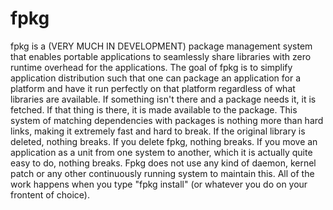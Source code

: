 # fpkg
fpkg is a (VERY MUCH IN DEVELOPMENT) package management system that enables portable applications to seamlessly share libraries with zero runtime overhead for the applications.
The goal of fpkg is to simplify application distribution such that one can package an application for a platform and have it run perfectly on that platform
regardless of what libraries are available. If something isn't there and a package needs it, it is fetched. If that thing is there, it is made available to the
package. This system of matching dependencies with packages is nothing more than hard links, making it extremely fast and hard to break. If the original
library is deleted, nothing breaks. If you delete fpkg, nothing breaks. If you move an application as a unit from one system to another, which it is actually
quite easy to do, nothing breaks. Fpkg does not use any kind of daemon, kernel patch or any other continuously running system to maintain this. All of the work
happens when you type "fpkg install" (or whatever you do on your frontent of choice).
